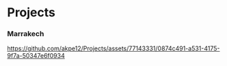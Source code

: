 # Projects
### Marrakech

https://github.com/akpe12/Projects/assets/77143331/0874c491-a531-4175-9f7a-50347e6f0934
